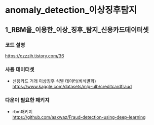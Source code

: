 # anomaly_detection_이상징후탐지

## 1_RBM을_이용한_이상_징후_탐지_신용카드데이터셋
### 코드 설명
https://ozzzih.tistory.com/36

### 사용 데이터셋 
- 신용카드 거래 이상징후 식별 데이터(비식별화)  
https://www.kaggle.com/datasets/mlg-ulb/creditcardfraud

### 다운이 필요한 패키지 
- rbm패키지  
https://github.com/aaxwaz/Fraud-detection-using-deep-learning
